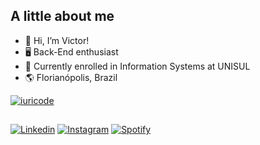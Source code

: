 ## A little about me

<ul>
    <li>👋 Hi, I’m Victor!</li>
    <li>🖥️ Back-End enthusiast</li>
    <li>📒 Currently enrolled in Information Systems at UNISUL</li>
    <li>🌎 Florianópolis, Brazil
</ul>

[![iuricode](https://github-readme-stats.vercel.app/api/top-langs/?username=schmitzvictor&hide=html&layout=compact&theme=Highcontrast)](https://github.com/anuraghazra/github-readme-stats)


##
<div> 
  <a href="https://www.linkedin.com/in/victor-schmitz/" target="_blank"><img src="https://img.shields.io/badge/LinkedIn-0077B5?style=for-the-badge&logo=linkedin&logoColor=white" target="_blank" alt="Linkedin"></a>
  <a href="https://www.instagram.com/victorsgm/" target="_blank"><img src="https://img.shields.io/badge/Instagram-E4405F?style=for-the-badge&logo=instagram&logoColor=white" target="_blank" alt="Instagram"></a>
  <a href="https://open.spotify.com/user/v9c6vhrzcl5amq5fqnr0a7pcz?si=fd01cbcaaf194b3e" target="_blank"><img src="https://img.shields.io/badge/Spotify-1ED760?&style=for-the-badge&logo=spotify&logoColor=white" target="_blank" alt="Spotify"></a>
</div>
